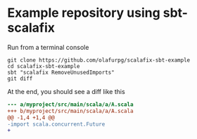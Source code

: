 # Example repository using sbt-scalafix

Run from a terminal console
```
git clone https://github.com/olafurpg/scalafix-sbt-example
cd scalafix-sbt-example
sbt "scalafix RemoveUnusedImports"
git diff
```

At the end, you should see a diff like this

```diff
--- a/myproject/src/main/scala/a/A.scala
+++ b/myproject/src/main/scala/a/A.scala
@@ -1,4 +1,4 @@
-import scala.concurrent.Future
+
```




